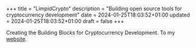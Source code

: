 +++
title = "LimpidCrypto"
description = "Building open source tools for cryptocurrency development"
date = 2024-01-25T18:03:52+01:00
updated = 2024-01-25T18:03:52+01:00
draft = false
+++

Creating the Building Blocks for Cryptocurrency Development. To my [website](https://limpidcrypto.com).
